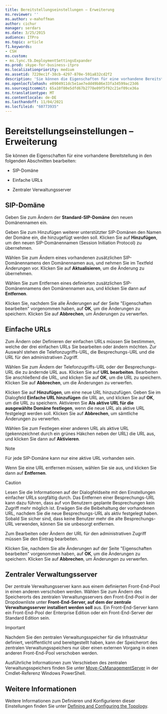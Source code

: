 ```yaml
---
title: Bereitstellungseinstellungen – Erweiterung
ms.reviewer: ''
ms.author: v-mahoffman
author: cichur
manager: serdars
ms.date: 3/25/2015
audience: ITPro
ms.topic: article
f1.keywords:
- CSH
ms.custom:
- ms.lync.tb.DeploymentSettingsExpander
ms.prod: skype-for-business-itpro
ms.localizationpriority: medium
ms.assetid: 7220ec1f-38cb-4297-870e-591a832cd2f2
description: 'Sie können die Eigenschaften für eine vorhandene Bereitstellung in den folgenden Abschnitten bearbeiten:'
ms.openlocfilehash: e0904911dc5e1ae7edd49b86e33fa34599ac23d6
ms.sourcegitcommit: 65a10f80e5dfd67b2778e09f5f92c21ef09ce36a
ms.translationtype: MT
ms.contentlocale: de-DE
ms.lasthandoff: 11/04/2021
ms.locfileid: "60773935"
---
```

# <a name="deployment-settings-expander"></a>Bereitstellungseinstellungen – Erweiterung

Sie können die Eigenschaften für eine vorhandene Bereitstellung in den folgenden Abschnitten bearbeiten:

- SIP-Domäne

- Einfache URLs

- Zentraler Verwaltungsserver

## <a name="sip-domain"></a>SIP-Domäne

Geben Sie zum Ändern der **Standard-SIP-Domäne** den neuen Domänennamen ein.

Geben Sie zum Hinzufügen weiterer unterstützter SIP-Domänen den Namen der Domäne ein, die hinzugefügt werden soll. Klicken Sie auf **Hinzufügen**, um den neuen SIP-Domänennamen (Session Initiation Protocol) zu übernehmen.

Wählen Sie zum Ändern eines vorhandenen zusätzlichen SIP-Domänennamens den Domänennamen aus, und nehmen Sie im Textfeld Änderungen vor. Klicken Sie auf **Aktualisieren**, um die Änderung zu übernehmen.

Wählen Sie zum Entfernen eines definierten zusätzlichen SIP-Domänennamens den Domänennamen aus, und klicken Sie dann auf **Entfernen**.

Klicken Sie, nachdem Sie alle Änderungen auf der Seite "Eigenschaften bearbeiten" vorgenommen haben, auf **OK**, um die Änderungen zu speichern. Klicken Sie auf **Abbrechen**, um Änderungen zu verwerfen.

## <a name="simple-urls"></a>Einfache URLs

Zum Ändern oder Definieren der einfachen URLs müssen Sie bestimmen, welche der drei einfachen URLs Sie bearbeiten oder ändern möchten. Zur Auswahl stehen die Telefonzugriffs-URL, die Besprechungs-URL und die URL für den administrativen Zugriff.

Wählen Sie zum Ändern der Telefonzugriffs-URL oder der Besprechungs-URL die zu ändernde URL aus. Klicken Sie auf **URL bearbeiten**. Bearbeiten Sie anschließend die URL, und klicken Sie auf **OK**, um die URL zu speichern. Klicken Sie auf **Abbrechen**, um die Änderungen zu verwerfen.

Klicken Sie auf **Hinzufügen**, um eine neue URL hinzuzufügen. Geben Sie im Dialogfeld **Einfache URL hinzufügen** die URL an, und klicken Sie auf **OK**, um die URL zu speichern. Aktivieren Sie **Als aktive URL für die ausgewählte Domäne festlegen**, wenn die neue URL als aktive URL festgelegt werden soll. Klicken Sie auf **Abbrechen**, um sämtliche Änderungen zu verwerfen.

Wählen Sie zum Festlegen einer anderen URL als aktive URL (gekennzeichnet durch ein grünes Häkchen neben der URL) die URL aus, und klicken Sie dann auf **Aktivieren**.

> [!NOTE]
> Für jede SIP-Domäne kann nur eine aktive URL vorhanden sein.

Wenn Sie eine URL entfernen müssen, wählen Sie sie aus, und klicken Sie dann auf **Entfernen**.

> [!CAUTION]
> Lesen Sie die Informationen auf der Dialogfeldseite mit den Einstellungen einfacher URLs sorgfältig durch. Das Entfernen einer Besprechungs-URL kann dazu führen, dass auf von Benutzern geplante Besprechungen kein Zugriff mehr möglich ist. Erwägen Sie die Beibehaltung der vorhandenen URL, nachdem Sie die neue Besprechungs-URL als aktiv festgelegt haben. Sobald Sie sicher sind, dass keine Benutzer mehr die alte Besprechungs-URL verwenden, können Sie sie unbesorgt entfernen.

Zum Bearbeiten oder Ändern der URL für den administrativen Zugriff müssen Sie den Eintrag bearbeiten.

Klicken Sie, nachdem Sie alle Änderungen auf der Seite "Eigenschaften bearbeiten" vorgenommen haben, auf **OK**, um die Änderungen zu speichern. Klicken Sie auf **Abbrechen**, um Änderungen zu verwerfen.

## <a name="central-management-server"></a>Zentraler Verwaltungsserver

Der zentrale Verwaltungsserver kann aus einem definierten Front-End-Pool in einen anderen verschoben werden. Wählen Sie zum Ändern des Speicherorts des zentralen Verwaltungsservers den Front-End-Pool in der Dropdownliste unter **Front-End-Server, auf dem der zentrale Verwaltungsserver installiert werden soll** aus. Ein Front-End-Server kann ein Front-End-Pool der Enterprise Edition oder ein Front-End-Server der Standard Edition sein.

> [!IMPORTANT]
> Nachdem Sie den zentralen Verwaltungsspeicher für die Infrastruktur definiert, veröffentlicht und bereitgestellt haben, kann der Speicherort des zentralen Verwaltungsspeichers nur über einen externen Vorgang in einen anderen Front-End-Pool verschoben werden.

Ausführliche Informationen zum Verschieben des zentralen Verwaltungsspeichers finden Sie unter [Move-CsManagementServer](/powershell/module/skype/move-csmanagementserver?view=skype-ps) in der Cmdlet-Referenz Windows PowerShell.

## <a name="see-also"></a>Weitere Informationen

Weitere Informationen zum Definieren und Konfigurieren dieser Einstellungen finden Sie unter [Defining and Configuring the Topology](/previous-versions/office/lync-server-2013/lync-server-2013-defining-and-configuring-the-topology).